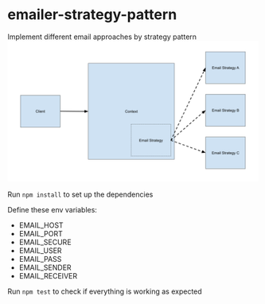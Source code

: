 # emailer-strategy-pattern

Implement different email approaches by strategy pattern
![Email Strategy Pattern Diagram](email-strategy-pattern-diagram.png)

Run `npm install` to set up the dependencies

Define these env variables:

- EMAIL_HOST
- EMAIL_PORT
- EMAIL_SECURE
- EMAIL_USER
- EMAIL_PASS
- EMAIL_SENDER
- EMAIL_RECEIVER

Run `npm test` to check if everything is working as expected
